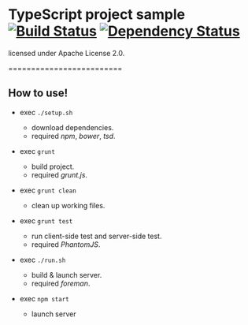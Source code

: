# TypeScript project sample [![Build Status](https://travis-ci.org/vvakame/typescript-project-sample.png?branch=master)](https://travis-ci.org/vvakame/typescript-project-sample) [![Dependency Status](https://david-dm.org/vvakame/typescript-project-sample.png?theme=shields.io)](https://david-dm.org/vvakame/typescript-project-sample)

licensed under Apache License 2.0.

=========================

## How to use!

* exec `./setup.sh`
	* download dependencies.
	* required *npm*, *bower*, *tsd*.

* exec `grunt`
	* build project.
	* required *grunt.js*.
* exec `grunt clean`
	* clean up working files.
* exec `grunt test`
	* run client-side test and server-side test.
	* required *PhantomJS*.

* exec `./run.sh`
	* build & launch server.
	* required *foreman*.
* exec `npm start`
	* launch server
